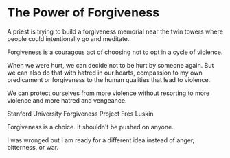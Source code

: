 # The Power of Forgiveness

A priest is trying to build a forgiveness memorial near the twin towers where people could intentionally go and meditate.

Forgiveness is a couragous act of choosing not to opt in a cycle of violence.

When we were hurt, we can decide not to be hurt by someone again. But we can also do that with hatred in our hearts, compassion to my own predicament or forgiveness to the human qualities that lead to violence.

We can protect ourselves from more violence without resorting to more violence and more hatred and vengeance.

Stanford University Forgiveness Project Fres Luskin

Forgiveness is a choice. It shouldn't be pushed on anyone.

I was wronged but I am ready for a different idea instead of anger, bitterness, or war.

